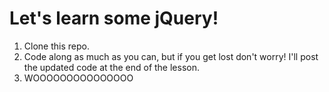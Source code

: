 # Let's learn some jQuery!

1. Clone this repo.
1. Code along as much as you can, but if you get lost don't worry! I'll post the updated code at the end of the lesson.
1. WOOOOOOOOOOOOOOO